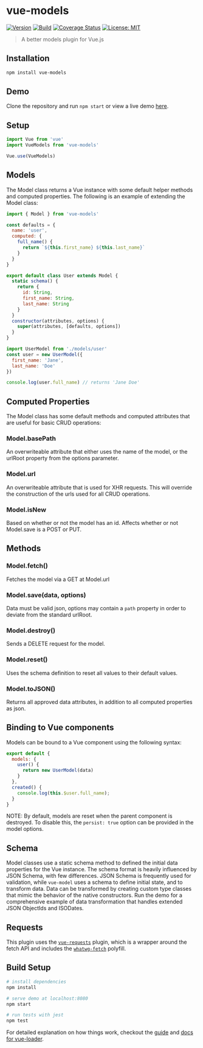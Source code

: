 # vue-models

[![Version](https://img.shields.io/npm/v/vue-models.svg?maxAge=2592000)](#)
[![Build](https://travis-ci.org/nickforddesign/vue-models.svg?branch=master)](#)
[![Coverage Status](https://coveralls.io/repos/github/nickforddesign/vue-models/badge.svg?branch=master)](https://coveralls.io/github/nickforddesign/vue-models?branch=master)
[![License: MIT](https://img.shields.io/badge/License-MIT-blue.svg)](https://opensource.org/licenses/MIT)

> A better models plugin for Vue.js

## Installation

``` bash
npm install vue-models
```

## Demo

Clone the repository and run `npm start` or view a live demo [here](https://cdn.rawgit.com/nickforddesign/vue-models/a8e24612/dist/index.html).

## Setup

```js
import Vue from 'vue'
import VueModels from 'vue-models'

Vue.use(VueModels)
```

## Models

The Model class returns a Vue instance with some default helper methods and computed properties. The following is an example of extending the Model class:

```js
import { Model } from 'vue-models'

const defaults = {
  name: 'user',
  computed: {
    full_name() {
      return `${this.first_name} ${this.last_name}`
    }
  }
}

export default class User extends Model {
  static schema() {
    return {
      id: String,
      first_name: String,
      last_name: String
    }
  }
  constructor(attributes, options) {
    super(attributes, [defaults, options])
  }
}

```

```js
import UserModel from './models/user'
const user = new UserModel({
  first_name: 'Jane',
  last_name: 'Doe'
})

console.log(user.full_name) // returns 'Jane Doe'

```

## Computed Properties

The Model class has some default methods and computed attributes that are useful for basic CRUD operations:

### Model.basePath

An overwriteable attribute that either uses the name of the model, or the urlRoot property from the options parameter.

### Model.url

An overwriteable attribute that is used for XHR requests. This will override the construction of the urls used for all CRUD operations.

### Model.isNew

Based on whether or not the model has an id. Affects whether or not Model.save is a POST or PUT.

## Methods

### Model.fetch()

Fetches the model via a GET at Model.url

### Model.save(data, options)

Data must be valid json, options may contain a `path` property in order to deviate from the standard urlRoot.

### Model.destroy()

Sends a DELETE request for the model.

### Model.reset()

Uses the schema definition to reset all values to their default values.

### Model.toJSON()

Returns all approved data attributes, in addition to all computed properties as json.


## Binding to Vue components

Models can be bound to a Vue component using the following syntax:

```js
export default {
  models: {
    user() {
      return new UserModel(data)
    }
  },
  created() {
    console.log(this.$user.full_name);
  }
}
```

NOTE: By default, models are reset when the parent component is destroyed. To disable this, the `persist: true` option can be provided in the model options.

## Schema

Model classes use a static schema method to defined the initial data properties for the Vue instance. The schema format is heavily influenced by JSON Schema, with few differences. JSON Schema is frequently used for validation, while `vue-model` uses a schema to define initial state, and to transform data. Data can be transformed by creating custom type classes that mimic the behavior of the native constructors. Run the demo for a comprehensive example of data transformation that handles extended JSON ObjectIds and ISODates.

## Requests

This plugin uses the [`vue-requests`](http://github.com/nickforddesign/vue-requests) plugin, which is a wrapper around the fetch API and includes the [`whatwg-fetch`](https://github.com/github/fetch) polyfill.

## Build Setup

``` bash
# install dependencies
npm install

# serve demo at localhost:8080
npm start

# run tests with jest
npm test
```

For detailed explanation on how things work, checkout the [guide](http://vuejs-templates.github.io/webpack/) and [docs for vue-loader](http://vuejs.github.io/vue-loader).